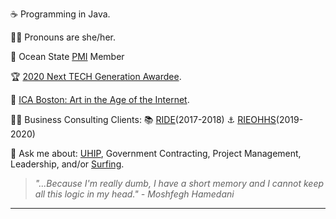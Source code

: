 ☕ Programming in Java.

💁‍♀️	Pronouns are she/her.

🌊 Ocean State [PMI](https://ospmi.org/) Member

🏆 [2020 Next TECH Generation Awardee](https://www.rimonthly.com/tech-10-awards-2020/4/).

📸	[ICA Boston: Art in the Age of the Internet](https://www.icaboston.org/exhibitions/art-age-internet-1989-today).

👩‍💼 Business Consulting Clients: 📚 [RIDE](https://www.ride.ri.gov/)(2017-2018)  ⚓ [RIEOHHS](https://eohhs.ri.gov/)(2019-2020)

💬 Ask me about: [UHIP](https://www.rimonthly.com/unified-health-infrastructure-project/), Government Contracting, Project Management, Leadership, and/or [Surfing](https://surfesa.org/).






 > *"...Because I'm really dumb, I have a short memory and I cannot keep all this logic in my head." - Moshfegh Hamedani*
----------------------------------------



